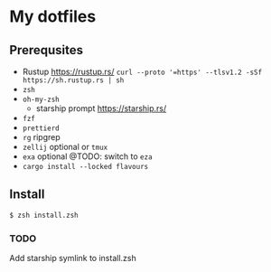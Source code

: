 # My dotfiles

## Prerequsites

  - Rustup
  https://rustup.rs/
  `curl --proto '=https' --tlsv1.2 -sSf https://sh.rustup.rs | sh`
  - `zsh`
  - `oh-my-zsh`
    - starship prompt https://starship.rs/
  - `fzf`
  - `prettierd`
  - `rg` ripgrep
  - `zellij` optional or `tmux`
  - `exa` optional @TODO: switch to `eza`
  - `cargo install --locked flavours`

## Install

```sh
$ zsh install.zsh
```

### TODO

Add starship symlink to install.zsh
